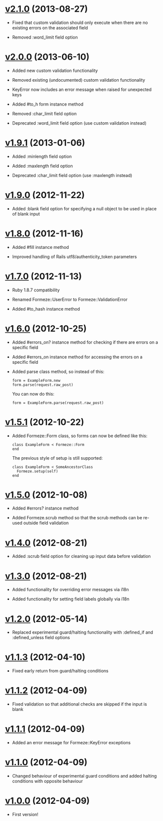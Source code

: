 # [v2.1.0](https://github.com/timcraft/formeze/tree/v2.1.0) (2013-08-27)

  * Fixed that custom validation should only execute when there are no
    existing errors on the associated field

  * Removed :word_limit field option

# [v2.0.0](https://github.com/timcraft/formeze/tree/v2.0.0) (2013-06-10)

  * Added new custom validation functionality

  * Removed existing (undocumented) custom validation functionality

  * KeyError now includes an error message when raised for unexpected keys

  * Added #to_h form instance method

  * Removed :char_limit field option

  * Deprecated :word_limit field option (use custom validation instead)

# [v1.9.1](https://github.com/timcraft/formeze/tree/v1.9.1) (2013-01-06)

  * Added :minlength field option

  * Added :maxlength field option

  * Deprecated :char_limit field option (use :maxlength instead)

# [v1.9.0](https://github.com/timcraft/formeze/tree/v1.9.0) (2012-11-22)

  * Added :blank field option for specifying a null object to be used in place of blank input

# [v1.8.0](https://github.com/timcraft/formeze/tree/v1.8.0) (2012-11-16)

  * Added #fill instance method

  * Improved handling of Rails utf8/authenticity_token parameters

# [v1.7.0](https://github.com/timcraft/formeze/tree/v1.7.0) (2012-11-13)

  * Ruby 1.8.7 compatibility

  * Renamed Formeze::UserError to Formeze::ValidationError

  * Added #to_hash instance method

# [v1.6.0](https://github.com/timcraft/formeze/tree/v1.6.0) (2012-10-25)

  * Added #errors_on? instance method for checking if there are errors on a specific field

  * Added #errors_on instance method for accessing the errors on a specific field

  * Added parse class method, so instead of this:

        form = ExampleForm.new
        form.parse(request.raw_post)

    You can now do this:

        form = ExampleForm.parse(request.raw_post)

# [v1.5.1](https://github.com/timcraft/formeze/tree/v1.5.1) (2012-10-22)

  * Added Formeze::Form class, so forms can now be defined like this:

        class ExampleForm < Formeze::Form
        end

    The previous style of setup is still supported:

        class ExampleForm < SomeAncestorClass
          Formeze.setup(self)
        end

# [v1.5.0](https://github.com/timcraft/formeze/tree/v1.5.0) (2012-10-08)

  * Added #errors? instance method

  * Added Formeze.scrub method so that the scrub methods can be re-used outside field validation

# [v1.4.0](https://github.com/timcraft/formeze/tree/v1.4.0) (2012-08-21)

  * Added :scrub field option for cleaning up input data before validation

# [v1.3.0](https://github.com/timcraft/formeze/tree/v1.3.0) (2012-08-21)

  * Added functionality for overriding error messages via i18n

  * Added functionality for setting field labels globally via i18n

# [v1.2.0](https://github.com/timcraft/formeze/tree/v1.2.0) (2012-05-14)

  * Replaced experimental guard/halting functionality with :defined_if and :defined_unless field options

# [v1.1.3](https://github.com/timcraft/formeze/tree/v1.1.3) (2012-04-10)

  * Fixed early return from guard/halting conditions

# [v1.1.2](https://github.com/timcraft/formeze/tree/v1.1.2) (2012-04-09)

  * Fixed validation so that additional checks are skipped if the input is blank

# [v1.1.1](https://github.com/timcraft/formeze/tree/v1.1.1) (2012-04-09)

  * Added an error message for Formeze::KeyError exceptions

# [v1.1.0](https://github.com/timcraft/formeze/tree/v1.1.0) (2012-04-09)

  * Changed behaviour of experimental guard conditions and added halting conditions with opposite behaviour

# [v1.0.0](https://github.com/timcraft/formeze/tree/v1.0.0) (2012-04-09)

  * First version!
